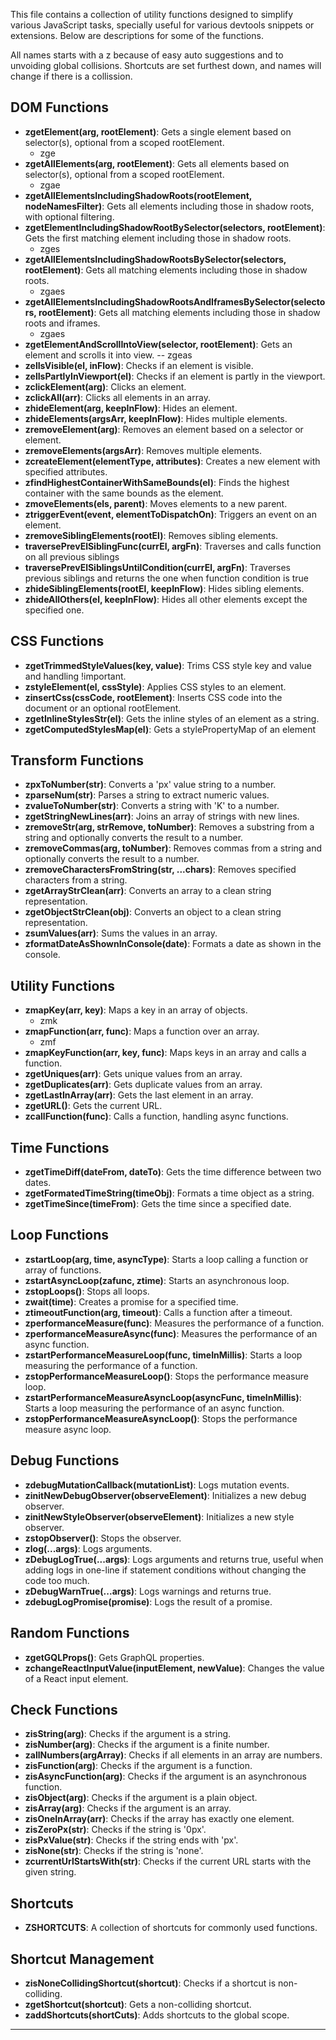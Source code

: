This file contains a collection of utility functions designed to simplify various JavaScript tasks, specially useful for various devtools snippets or extensions. Below are descriptions for some of the functions.

All names starts with a z because of easy auto suggestions and to unvoiding global collisions. Shortcuts are set furthest down, and names will change if there is a collission.

## DOM Functions
- **zgetElement(arg, rootElement)**: Gets a single element based on selector(s), optional from a scoped rootElement.
  - zge
- **zgetAllElements(arg, rootElement)**: Gets all elements based on selector(s), optional from a scoped rootElement.
  - zgae
- **zgetAllElementsIncludingShadowRoots(rootElement, nodeNamesFilter)**: Gets all elements including those in shadow roots, with optional filtering.
- **zgetElementIncludingShadowRootBySelector(selectors, rootElement)**: Gets the first matching element including those in shadow roots.
  - zges
- **zgetAllElementsIncludingShadowRootsBySelector(selectors, rootElement)**: Gets all matching elements including those in shadow roots.
  - zgaes
- **zgetAllElementsIncludingShadowRootsAndIframesBySelector(selectors, rootElement)**: Gets all matching elements including those in shadow roots and iframes.
  - zgaes
- **zgetElementAndScrollIntoView(selector, rootElement)**: Gets an element and scrolls it into view.
-- zgeas
- **zelIsVisible(el, inFlow)**: Checks if an element is visible.
- **zelIsPartlyInViewport(el)**: Checks if an element is partly in the viewport.
- **zclickElement(arg)**: Clicks an element.
- **zclickAll(arr)**: Clicks all elements in an array.
- **zhideElement(arg, keepInFlow)**: Hides an element.
- **zhideElements(argsArr, keepInFlow)**: Hides multiple elements.
- **zremoveElement(arg)**: Removes an element based on a selector or element.
- **zremoveElements(argsArr)**: Removes multiple elements.
- **zcreateElement(elementType, attributes)**: Creates a new element with specified attributes.
- **zfindHighestContainerWithSameBounds(el)**: Finds the highest container with the same bounds as the element.
- **zmoveElements(els, parent)**: Moves elements to a new parent.
- **ztriggerEvent(event, elementToDispatchOn)**: Triggers an event on an element.
- **zremoveSiblingElements(rootEl)**: Removes sibling elements.
- **traversePrevElSiblingFunc(currEl, argFn)**: Traverses and calls function on all previous siblings
- **traversePrevElSiblingsUntilCondition(currEl, argFn)**: Traverses previous siblings and returns the one when function condition is true
- **zhideSiblingElements(rootEl, keepInFlow)**: Hides sibling elements.
- **zhideAllOthers(el, keepInFlow)**: Hides all other elements except the specified one.

## CSS Functions
- **zgetTrimmedStyleValues(key, value)**: Trims CSS style key and value and handling !important.
- **zstyleElement(el, cssStyle)**: Applies CSS styles to an element.
- **zinsertCss(cssCode, rootElement)**: Inserts CSS code into the document or an optional rootElement.
- **zgetInlineStylesStr(el)**: Gets the inline styles of an element as a string.
- **zgetComputedStylesMap(el)**: Gets a stylePropertyMap of an element

## Transform Functions
- **zpxToNumber(str)**: Converts a 'px' value string to a number.
- **zparseNum(str)**: Parses a string to extract numeric values.
- **zvalueToNumber(str)**: Converts a string with 'K' to a number.
- **zgetStringNewLines(arr)**: Joins an array of strings with new lines.
- **zremoveStr(arg, strRemove, toNumber)**: Removes a substring from a string and optionally converts the result to a number.
- **zremoveCommas(arg, toNumber)**: Removes commas from a string and optionally converts the result to a number.
- **zremoveCharactersFromString(str, ...chars)**: Removes specified characters from a string.
- **zgetArrayStrClean(arr)**: Converts an array to a clean string representation.
- **zgetObjectStrClean(obj)**: Converts an object to a clean string representation.
- **zsumValues(arr)**: Sums the values in an array.
- **zformatDateAsShownInConsole(date)**: Formats a date as shown in the console.

## Utility Functions
- **zmapKey(arr, key)**: Maps a key in an array of objects.
  - zmk
- **zmapFunction(arr, func)**: Maps a function over an array.
  - zmf
- **zmapKeyFunction(arr, key, func)**: Maps keys in an array and calls a function.
- **zgetUniques(arr)**: Gets unique values from an array.
- **zgetDuplicates(arr)**: Gets duplicate values from an array.
- **zgetLastInArray(arr)**: Gets the last element in an array.
- **zgetURL()**: Gets the current URL.
- **zcallFunction(func)**: Calls a function, handling async functions.

## Time Functions
- **zgetTimeDiff(dateFrom, dateTo)**: Gets the time difference between two dates.
- **zgetFormatedTimeString(timeObj)**: Formats a time object as a string.
- **zgetTimeSince(timeFrom)**: Gets the time since a specified date.

## Loop Functions
- **zstartLoop(arg, time, asyncType)**: Starts a loop calling a function or array of functions.
- **zstartAsyncLoop(zafunc, ztime)**: Starts an asynchronous loop.
- **zstopLoops()**: Stops all loops.
- **zwait(time)**: Creates a promise for a specified time.
- **ztimeoutFunction(arg, timeout)**: Calls a function after a timeout.
- **zperformanceMeasure(func)**: Measures the performance of a function.
- **zperformanceMeasureAsync(func)**: Measures the performance of an async function.
- **zstartPerformanceMeasureLoop(func, timeInMillis)**: Starts a loop measuring the performance of a function.
- **zstopPerformanceMeasureLoop()**: Stops the performance measure loop.
- **zstartPerformanceMeasureAsyncLoop(asyncFunc, timeInMillis)**: Starts a loop measuring the performance of an async function.
- **zstopPerformanceMeasureAsyncLoop()**: Stops the performance measure async loop.

## Debug Functions
- **zdebugMutationCallback(mutationList)**: Logs mutation events.
- **zinitNewDebugObserver(observeElement)**: Initializes a new debug observer.
- **zinitNewStyleObserver(observeElement)**: Initializes a new style observer.
- **zstopObserver()**: Stops the observer.
- **zlog(...args)**: Logs arguments.
- **zDebugLogTrue(...args)**: Logs arguments and returns true, useful when adding logs in one-line if statement conditions without changing the code too much.
- **zDebugWarnTrue(...args)**: Logs warnings and returns true.
- **zdebugLogPromise(promise)**: Logs the result of a promise.

## Random Functions
- **zgetGQLProps()**: Gets GraphQL properties.
- **zchangeReactInputValue(inputElement, newValue)**: Changes the value of a React input element.

## Check Functions
- **zisString(arg)**: Checks if the argument is a string.
- **zisNumber(arg)**: Checks if the argument is a finite number.
- **zallNumbers(argArray)**: Checks if all elements in an array are numbers.
- **zisFunction(arg)**: Checks if the argument is a function.
- **zisAsyncFunction(arg)**: Checks if the argument is an asynchronous function.
- **zisObject(arg)**: Checks if the argument is a plain object.
- **zisArray(arg)**: Checks if the argument is an array.
- **zisOneInArray(arr)**: Checks if the array has exactly one element.
- **zisZeroPx(str)**: Checks if the string is '0px'.
- **zisPxValue(str)**: Checks if the string ends with 'px'.
- **zisNone(str)**: Checks if the string is 'none'.
- **zcurrentUrlStartsWith(str)**: Checks if the current URL starts with the given string.

## Shortcuts
- **ZSHORTCUTS**: A collection of shortcuts for commonly used functions.

## Shortcut Management
- **zisNoneCollidingShortcut(shortcut)**: Checks if a shortcut is non-colliding.
- **zgetShortcut(shortcut)**: Gets a non-colliding shortcut.
- **zaddShortcuts(shortCuts)**: Adds shortcuts to the global scope.

---